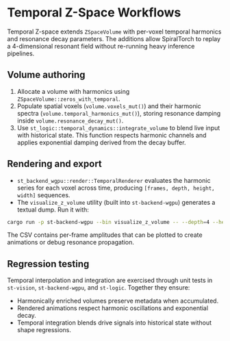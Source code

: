 # Temporal Z-Space Workflows

Temporal Z-space extends `ZSpaceVolume` with per-voxel temporal harmonics and
resonance decay parameters. The additions allow SpiralTorch to replay a
4-dimensional resonant field without re-running heavy inference pipelines.

## Volume authoring

1. Allocate a volume with harmonics using `ZSpaceVolume::zeros_with_temporal`.
2. Populate spatial voxels (`volume.voxels_mut()`) and their harmonic spectra
   (`volume.temporal_harmonics_mut()`), storing resonance damping inside
   `volume.resonance_decay_mut()`.
3. Use `st_logic::temporal_dynamics::integrate_volume` to blend live input with
   historical state. This function respects harmonic channels and applies
   exponential damping derived from the decay buffer.

## Rendering and export

* `st_backend_wgpu::render::TemporalRenderer` evaluates the harmonic series for
  each voxel across time, producing `[frames, depth, height, width]` sequences.
* The `visualize_z_volume` utility (built into `st-backend-wgpu`) generates a
  textual dump. Run it with:

```bash
cargo run -p st-backend-wgpu --bin visualize_z_volume -- --depth=4 --height=4 --width=4 --frames=32 --output=temporal.csv
```

The CSV contains per-frame amplitudes that can be plotted to create animations
or debug resonance propagation.

## Regression testing

Temporal interpolation and integration are exercised through unit tests in
`st-vision`, `st-backend-wgpu`, and `st-logic`. Together they ensure:

* Harmonically enriched volumes preserve metadata when accumulated.
* Rendered animations respect harmonic oscillations and exponential decay.
* Temporal integration blends drive signals into historical state without shape
  regressions.
